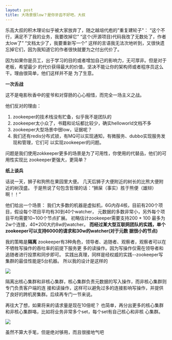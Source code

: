 ```yaml
---
layout: post
title: 大场景很low？是你牙齿不好吧，大叔
---
```

乐高大叔的积木理论似乎被大家放弃了，随之越俎代庖的"重复建轮子"：
“这个不行，满足不了我的业务，我要改掉它”
“这个(开源项目)代码我改了无数处了，作者太low了”
“文档太少了，我要重新写一个”
这样的言语我无法次地听到，又很快遗忘掉它们，因为我知道它的作者很快就要为之付出代价了。

因为如果你是员工，出于学习的目的或者增加自己的影响力，无可厚非。但是对于老板，希望最少
的代价获得最大的价值，坚决不能让你的架构师或者程序员这么干。理由很简单，他们这样并不是
为了生意。



**一次舌战**

这不是电影秋香中的星爷和对穿肠的心心相惜，而完全一场主义之战。

他们反对的理由：
1. zookeeper的技术栈没有贮备，似乎我不是团队的
2. zookeeper太小众了，书籍和论坛都比较少，确实helloworld文档不多
3. zookeeper大型场景中很low，证据呢？
4. 我们还有redis分布式锁，有MQ可以实现通知，有微服务、dubbo实现服务发现和管理，它们可
   以实现zookeeper的问题。

问题是我们使用zokkeeper更多的场景是为了可用性，你使用的代替品，他们的可用性实现比
zookeeper更强大，更简单？



**纸上谈兵**

话说一天，狮子和狗熊在果园里大便。
几天后狮子大便附近的树长的比熊大便附近的树茂盛。 
于是熊说了句包含哲理的话：“狮屎（事实）胜于熊便（雄辩）啊！！”

他们给出一个场景：
我们大多数的机器是虚拟机，6G内存4核，目前有200个项目，假设每个项目平均有30到40个watcher，
元数据的多数非常小，另外每个项目平均需要10~100个节点扩展。
初略估计zookeeper需要支持200 * 100 最多为2w个连接，40*200大约8w的watcher。
**而经过某大型互联网团队的实践，单个zookeeper可以支持6000的请求和30w的watcher(对于元数
据很小的节点)**

我的策略是**隔离**
zookeeper有3种角色，领导者、追随者、观察者，观察者可以在不牺牲写操作的吞吐率的前提下服务更
多的读操作。因为写操作仅需在领导者和追随者进行投票和同步即可。
实践出真理，同样是经权威的实践--zookeeper写集群的最佳性能是5台机器。
所以我的设计是这样的

![](http://oq6i0apwz.bkt.clouddn.com/observer.jpg)


隔离出核心集群和非核心集群，核心集群负责元数据的写入操作，而非核心集群则专门负责客户端的连
接和读操作，这样可以避免过多的连接影响写操作，并提供了良好的跨机房集群。后续再专门一节来说。

再往大了想，如果将来的请求量是现在10倍呢？
也简单，再分出更多的核心集群和非核心集群咯，比如将业务非常多个set，每个set有自己核心和非核
心集群。

![](http://oq6i0apwz.bkt.clouddn.com/observer2.jpg)

虽然不算大手笔，但是绝对够用，而且很接地气吧
